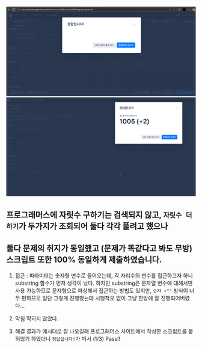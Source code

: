 ![alt text](image.png)
![alt text](image-1.png)
## 프로그래머스에 자릿수 구하기는 검색되지 않고, `자릿수 더하기`가 두가지가 조회되어 둘다 각각 풀려고 했으나
## 둘다 문제의 취지가 동일했고 (문제가 똑같다고 봐도 무방) 스크립트 또한 100% 동일하게 제출하였습니다.

1. 접근
 : 파라미터는 숫자형 변수로 들어오는데, 각 자리수의 변수를 접근하고자 하니 substring 함수가 먼저 생각이 났다.
   하지만 substring은 문자열 변수에 대해서만 사용 가능하므로 
   문자형으로 파싱해서 접근하는 방법도 있지만, `숫자 +""` 방식이 너무 편하므로 일단 그렇게 진행했는데 
   시행착오 없이 그냥 한방에 잘 진행되어버렸다...

2. 막힘
    막히지 않았다.

3. 해결
    결과가 예시대로 잘 나오길래 프로그래머스 사이트에서 작성한 스크립트를 붙혀얺기 하였더니
    `정답입니다!`가 떠서 (1/3) Pass!!